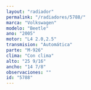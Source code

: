 ```yaml
---
layout: "radiador"
permalink: "/radiadores/5788/"
marca: "Volkswagen"
modelo: "Beetle"
ano: "2005"
motor: "L4 2.0,2.5"
transmision: "Automática"
parte: "M-926"
clima: "Con clima"
alto: "25 9/16"
ancho: "14 7/8"
observaciones: ""
id: "5788"
---
```


